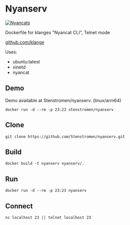 # Nyanserv

[![Nyancats](http://nyancat.dakko.us/nyancat.png)](http://nyancat.dakko.us/nyancat.png)

Dockerfile for klanges "Nyancat CLI", Telnet mode 

[github.com/klange](https://github.com/klange/nyancat)

Uses:
* ubuntu:latest
* xinetd
* nyancat

## Demo

Demo available at Stenstromen/nyanserv. (linux/arm64)

```
docker run -d --rm -p 23:23 stenstromen/nyanserv
```

## Clone

```
git clone https://github.com/Stenstromen/nyanserv.git
```

## Build

```
docker build -t nyanserv nyanserv/.
```

## Run

```
docker run -d --rm -p 23:23 nyanserv
```

## Connect

```
nc localhost 23 || telnet localhost 23
```

